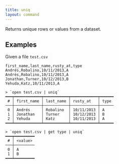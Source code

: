 ```yaml
---
title: uniq
layout: command
---
```


Returns unique rows or values from a dataset.

## Examples

Given a file `test.csv`

```
first_name,last_name,rusty_at,type
Andrés,Robalino,10/11/2013,A
Andrés,Robalino,10/11/2013,A
Jonathan,Turner,10/12/2013,B
Yehuda,Katz,10/11/2013,A
```

```
> `open test.csv | uniq`
━━━┯━━━━━━━━━━━━┯━━━━━━━━━━━┯━━━━━━━━━━━━┯━━━━━━
 # │ first_name │ last_name │ rusty_at   │ type
───┼────────────┼───────────┼────────────┼──────
 0 │ Andrés     │ Robalino  │ 10/11/2013 │ A
 1 │ Jonathan   │ Turner    │ 10/12/2013 │ B
 2 │ Yehuda     │ Katz      │ 10/11/2013 │ A
━━━┷━━━━━━━━━━━━┷━━━━━━━━━━━┷━━━━━━━━━━━━┷━━━━━━
```

```
> `open test.csv | get type | uniq`
━━━┯━━━━━━━━━
 # │ <value>
───┼─────────
 0 │ A
 1 │ B
━━━┷━━━━━━━━━
```
